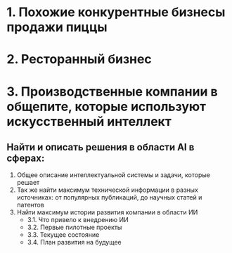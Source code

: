 # 1. Похожие конкурентные бизнесы продажи пиццы
# 2. Ресторанный бизнес
# 3. Производственные компании в общепите, которые используют искусственный интеллект



## Найти и описать решения в области AI в сферах:

1. Общее описание интеллектуальной системы и задачи, которые решает
2. Так же найти максимум технической информации в разных источниках: от популярных публикаций, до научных статей и патентов
3. Найти максимум истории развития компании в области ИИ
    - 3.1. Что привело к внедрению ИИ
    - 3.2. Первые пилотные проекты
    - 3.3. Текущее состояние
    - 3.4. План развития на будущее
